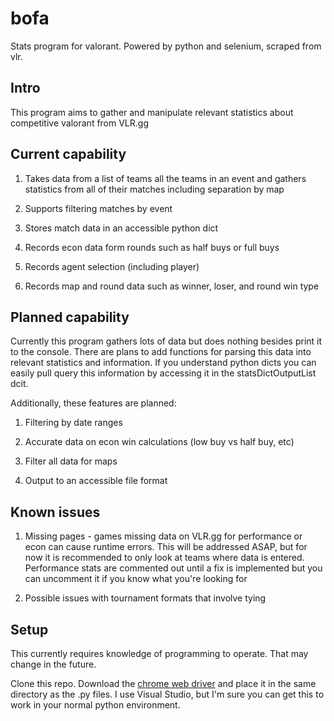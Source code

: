 # bofa

Stats program for valorant. Powered by python and selenium, scraped from vlr.

## Intro

This program aims to gather and manipulate relevant statistics about competitive valorant from VLR.gg

## Current capability

1. Takes data from a list of teams all the teams in an event and gathers statistics from all of their matches including separation by map

1. Supports filtering matches by event

1. Stores match data in an accessible python dict  

1. Records econ data form rounds such as half buys or full buys

1. Records agent selection (including player)

1. Records map and round data such as winner, loser, and round win type

## Planned capability

Currently this program gathers lots of data but does nothing besides print it to the console. There are plans to add functions for parsing this data into relevant statistics and information. If you understand python dicts you can easily pull query this information by accessing it in the statsDictOutputList dcit.

Additionally, these features are planned:

1. Filtering by date ranges

1. Accurate data on econ win calculations (low buy vs half buy, etc)

1. Filter all data for maps

1. Output to an accessible file format  

## Known issues

1. Missing pages - games missing data on VLR.gg for performance or econ can cause runtime errors. This will be addressed ASAP, but for now it is recommended to only look at teams where data is entered. Performance stats are commented out until a fix is implemented but you can uncomment it if you know what you're looking for

1. Possible issues with tournament formats that involve tying 

## Setup

This currently requires knowledge of programming to operate. That may change in the future.

Clone this repo. Download the [chrome web driver](https://chromedriver.chromium.org/downloads) and place it in the same directory as the .py files. I use Visual Studio, but I'm sure you can get this to work in your normal python environment. 
